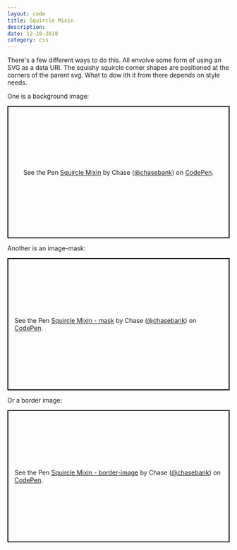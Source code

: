 ```yaml
---
layout: code
title: Squircle Mixin
description: 
date: 12-10-2018
category: css
---
```


There's a few different ways to do this. All envolve some form of using an SVG as a data URI. The squishy squircle corner shapes are positioned at the corners of the parent svg. What to dow ith it from there depends on style needs.

One is a background image:

<p class="codepen" data-height="300" data-theme-id="21051" data-default-tab="css,result" data-user="chasebank" data-slug-hash="MLQbyW" data-editable="true" style="height: 300px; box-sizing: border-box; display: flex; align-items: center; justify-content: center; border: 2px solid black; margin: 1em 0; padding: 1em;" data-pen-title="Squircle Mixin">
  <span>See the Pen <a href="https://codepen.io/chasebank/pen/MLQbyW/">
  Squircle Mixin</a> by Chase (<a href="https://codepen.io/chasebank">@chasebank</a>)
  on <a href="https://codepen.io">CodePen</a>.</span>
</p>

Another is an image-mask:

<p class="codepen" data-height="300" data-theme-id="21051" data-default-tab="css,result" data-user="chasebank" data-slug-hash="XOZNBp" data-editable="true" style="height: 300px; box-sizing: border-box; display: flex; align-items: center; justify-content: center; border: 2px solid black; margin: 1em 0; padding: 1em;" data-pen-title="Squircle Mixin - mask">
  <span>See the Pen <a href="https://codepen.io/chasebank/pen/XOZNBp/">
  Squircle Mixin - mask</a> by Chase (<a href="https://codepen.io/chasebank">@chasebank</a>)
  on <a href="https://codepen.io">CodePen</a>.</span>
</p>

Or a border image: 

<p class="codepen" data-height="300" data-theme-id="21051" data-default-tab="css,result" data-user="chasebank" data-slug-hash="35c0e815437280e526c0a539f942333c" data-editable="true" style="height: 300px; box-sizing: border-box; display: flex; align-items: center; justify-content: center; border: 2px solid black; margin: 1em 0; padding: 1em;" data-pen-title="Squircle Mixin - border-image">
  <span>See the Pen <a href="https://codepen.io/chasebank/pen/35c0e815437280e526c0a539f942333c/">
  Squircle Mixin - border-image</a> by Chase (<a href="https://codepen.io/chasebank">@chasebank</a>)
  on <a href="https://codepen.io">CodePen</a>.</span>
</p>
